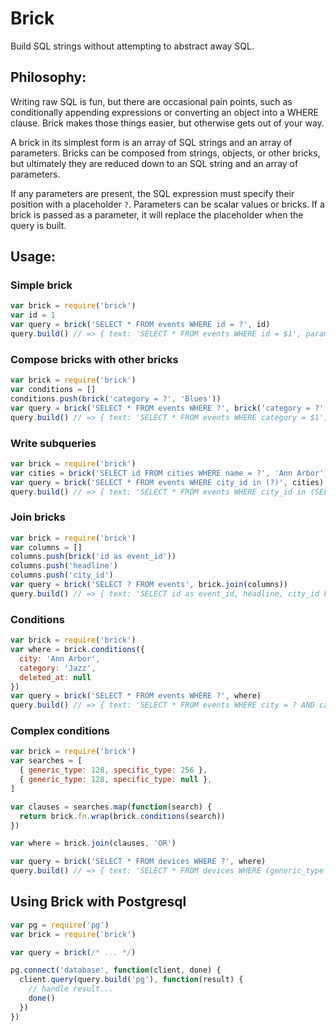 # Brick

Build SQL strings without attempting to abstract away SQL.

## Philosophy:

Writing raw SQL is fun, but there are occasional pain points, such as
conditionally appending expressions or converting an object into a WHERE
clause. Brick makes those things easier, but otherwise gets out of
your way.

A brick in its simplest form is an array of SQL strings and an array of parameters.
Bricks can be composed from strings, objects, or other
bricks, but ultimately they are reduced down to an SQL string and an
array of parameters.

If any parameters are present, the SQL expression must specify their position
with a placeholder `?`. Parameters can be scalar values or bricks. If a brick
is passed as a parameter, it will replace the placeholder when the query is
built.

## Usage:

### Simple brick
```javascript
var brick = require('brick')
var id = 1
var query = brick('SELECT * FROM events WHERE id = ?', id)
query.build() // => { text: 'SELECT * FROM events WHERE id = $1', params: [1] }
```

### Compose bricks with other bricks
```javascript
var brick = require('brick')
var conditions = []
conditions.push(brick('category = ?', 'Blues'))
var query = brick('SELECT * FROM events WHERE ?', brick('category = ?', 'Blues'))
query.build() // => { text: 'SELECT * FROM events WHERE category = $1', params: ['Blues'] }
```

### Write subqueries
```javascript
var brick = require('brick')
var cities = brick('SELECT id FROM cities WHERE name = ?', 'Ann Arbor')
var query = brick('SELECT * FROM events WHERE city_id in (?)', cities)
query.build() // => { text: 'SELECT * FROM events WHERE city_id in (SELECT id FROM cities WHERE name = $1)', params: ['Ann Arbor'] }
```

### Join bricks
```javascript
var brick = require('brick')
var columns = []
columns.push(brick('id as event_id'))
columns.push('headline')
columns.push('city_id')
var query = brick('SELECT ? FROM events', brick.join(columns))
query.build() // => { text: 'SELECT id as event_id, headline, city_id FROM events', params: [] }
```

### Conditions
```javascript
var brick = require('brick')
var where = brick.conditions({
  city: 'Ann Arbor',
  category: 'Jazz',
  deleted_at: null
})
var query = brick('SELECT * FROM events WHERE ?', where)
query.build() // => { text: 'SELECT * FROM events WHERE city = ? AND category = ? AND deleted_at IS NULL', params: ['Ann Arbor', 'Jazz'] }
```

### Complex conditions
```javascript
var brick = require('brick')
var searches = [
  { generic_type: 128, specific_type: 256 },
  { generic_type: 128, specific_type: null },
]

var clauses = searches.map(function(search) {
  return brick.fn.wrap(brick.conditions(search))
})

var where = brick.join(clauses, 'OR')

var query = brick('SELECT * FROM devices WHERE ?', where)
query.build() // => { text: 'SELECT * FROM devices WHERE (generic_type = ? AND specific_type = ?) OR (generic_type = ? AND specific_type IS NULL)', params: ['128', '256'] }
```

## Using Brick with Postgresql
```javascript
var pg = require('pg')
var brick = require('brick')

var query = brick(/* ... */)

pg.connect('database', function(client, done) {
  client.query(query.build('pg'), function(result) {
    // handle result...
    done()
  })
})
```

